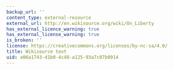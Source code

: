 ```yaml
---
backup_url: ''
content_type: external-resource
external_url: http://en.wikisource.org/wiki/On_Liberty
has_external_licence_warning: true
has_external_license_warning: true
is_broken: ''
license: https://creativecommons.org/licenses/by-nc-sa/4.0/
title: Wikisource text
uid: a06a1743-d1b0-4c48-a125-93a7c07b0914
---
```

